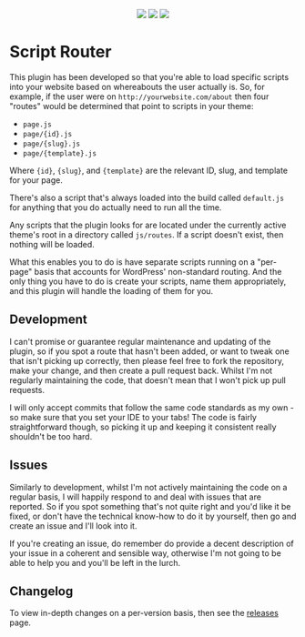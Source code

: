 <p align="center">
<a href="https://travis-ci.org/Vyygir/script-router"><img src="https://travis-ci.org/Vyygir/script-router.svg?branch=master"></a>
<a href="https://packagist.org/packages/vyygir/script-router"><img src="https://poser.pugx.org/vyygir/script-router/downloads.svg"></a>
<a href="https://packagist.org/packages/vyygir/script-router"><img src="https://poser.pugx.org/vyygir/script-router/v/stable.svg"></a>
</p>

# Script Router #

This plugin has been developed so that you're able to load specific scripts into your website
based on whereabouts the user actually is. So, for example, if the user were on
`http://yourwebsite.com/about` then four "routes" would be determined that point to scripts in
your theme:

- `page.js`
- `page/{id}.js`
- `page/{slug}.js`
- `page/{template}.js`

Where `{id}`, `{slug}`, and `{template}` are the relevant ID, slug, and template for your page.

There's also a script that's always loaded into the build called `default.js` for anything that
you do actually need to run all the time.

Any scripts that the plugin looks for are located under the currently active theme's root in a
directory called `js/routes`. If a script doesn't exist, then nothing will be loaded.

What this enables you to do is have separate scripts running on a "per-page" basis that accounts
for WordPress' non-standard routing. And the only thing you have to do is create your scripts,
name them appropriately, and this plugin will handle the loading of them for you.

## Development ##

I can't promise or guarantee regular maintenance and updating of the plugin, so if you spot a
route that hasn't been added, or want to tweak one that isn't picking up correctly, then please
feel free to fork the repository, make your change, and then create a pull request back. Whilst
I'm not regularly maintaining the code, that doesn't mean that I won't pick up pull requests.

I will only accept commits that follow the same code standards as my own - so make sure that you
set your IDE to your tabs! The code is fairly straightforward though, so picking it up and
keeping it consistent really shouldn't be too hard.

## Issues ##

Similarly to development, whilst I'm not actively maintaining the code on a regular basis, I
will happily respond to and deal with issues that are reported. So if you spot something that's
not quite right and you'd like it be fixed, or don't have the technical know-how to do it by
yourself, then go and create an issue and I'll look into it.

If you're creating an issue, do remember do provide a decent description of your issue in a
coherent and sensible way, otherwise I'm not going to be able to help you and you'll be left in
the lurch.

## Changelog ##

To view in-depth changes on a per-version basis, then see the
[releases](https://github.com/Vyygir/script-router/releases) page.